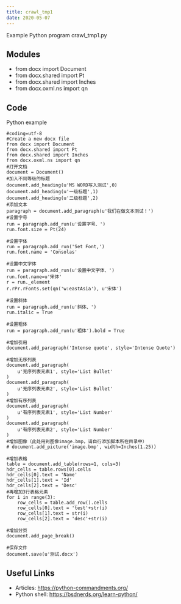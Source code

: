 ```yaml
---
title: crawl_tmp1
date: 2020-05-07
---
```

Example Python program crawl_tmp1.py

## Modules

* from docx import Document
* from docx.shared import Pt
* from docx.shared import Inches
* from docx.oxml.ns import qn

## Code

Python example

    #coding=utf-8
    #Create a new docx file
    from docx import Document
    from docx.shared import Pt
    from docx.shared import Inches
    from docx.oxml.ns import qn
    #打开文档
    document = Document()
    #加入不同等级的标题
    document.add_heading(u'MS WORD写入测试',0)
    document.add_heading(u'一级标题',1)
    document.add_heading(u'二级标题',2)
    #添加文本
    paragraph = document.add_paragraph(u'我们在做文本测试！')
    #设置字号
    run = paragraph.add_run(u'设置字号、')
    run.font.size = Pt(24)
    
    #设置字体
    run = paragraph.add_run('Set Font,')
    run.font.name = 'Consolas'
    
    #设置中文字体
    run = paragraph.add_run(u'设置中文字体、')
    run.font.name=u'宋体'
    r = run._element
    r.rPr.rFonts.set(qn('w:eastAsia'), u'宋体')
    
    #设置斜体
    run = paragraph.add_run(u'斜体、')
    run.italic = True
    
    #设置粗体
    run = paragraph.add_run(u'粗体').bold = True
    
    #增加引用
    document.add_paragraph('Intense quote', style='Intense Quote')
    
    #增加无序列表
    document.add_paragraph(
        u'无序列表元素1', style='List Bullet'
    )
    document.add_paragraph(
        u'无序列表元素2', style='List Bullet'
    )
    #增加有序列表
    document.add_paragraph(
        u'有序列表元素1', style='List Number'
    )
    document.add_paragraph(
        u'有序列表元素2', style='List Number'
    )
    #增加图像（此处用到图像image.bmp，请自行添加脚本所在目录中）
    # document.add_picture('image.bmp', width=Inches(1.25))
    
    #增加表格
    table = document.add_table(rows=1, cols=3)
    hdr_cells = table.rows[0].cells
    hdr_cells[0].text = 'Name'
    hdr_cells[1].text = 'Id'
    hdr_cells[2].text = 'Desc'
    #再增加3行表格元素
    for i in range(3):
        row_cells = table.add_row().cells
        row_cells[0].text = 'test'+str(i)
        row_cells[1].text = str(i)
        row_cells[2].text = 'desc'+str(i)
    
    #增加分页
    document.add_page_break()
    
    #保存文件
    document.save(u'测试.docx')

## Useful Links

- Articles: https://python-commandments.org/
- Python shell: https://bsdnerds.org/learn-python/
